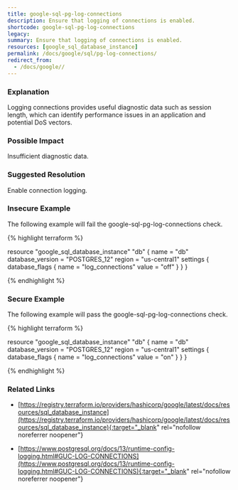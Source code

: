 ```yaml
---
title: google-sql-pg-log-connections
description: Ensure that logging of connections is enabled.
shortcode: google-sql-pg-log-connections
legacy: 
summary: Ensure that logging of connections is enabled. 
resources: [google_sql_database_instance] 
permalink: /docs/google/sql/pg-log-connections/
redirect_from: 
  - /docs/google//
---
```


### Explanation

Logging connections provides useful diagnostic data such as session length, which can identify performance issues in an application and potential DoS vectors.

### Possible Impact
Insufficient diagnostic data.

### Suggested Resolution
Enable connection logging.


### Insecure Example

The following example will fail the google-sql-pg-log-connections check.

{% highlight terraform %}

resource "google_sql_database_instance" "db" {
	name             = "db"
	database_version = "POSTGRES_12"
	region           = "us-central1"
	settings {
		database_flags {
			name  = "log_connections"
			value = "off"
		}
	}
}
			
{% endhighlight %}



### Secure Example

The following example will pass the google-sql-pg-log-connections check.

{% highlight terraform %}

resource "google_sql_database_instance" "db" {
	name             = "db"
	database_version = "POSTGRES_12"
	region           = "us-central1"
	settings {
		database_flags {
			name  = "log_connections"
			value = "on"
		}
	}
}
			
{% endhighlight %}



### Related Links


- [https://registry.terraform.io/providers/hashicorp/google/latest/docs/resources/sql_database_instance](https://registry.terraform.io/providers/hashicorp/google/latest/docs/resources/sql_database_instance){:target="_blank" rel="nofollow noreferrer noopener"}

- [https://www.postgresql.org/docs/13/runtime-config-logging.html#GUC-LOG-CONNECTIONS](https://www.postgresql.org/docs/13/runtime-config-logging.html#GUC-LOG-CONNECTIONS){:target="_blank" rel="nofollow noreferrer noopener"}


